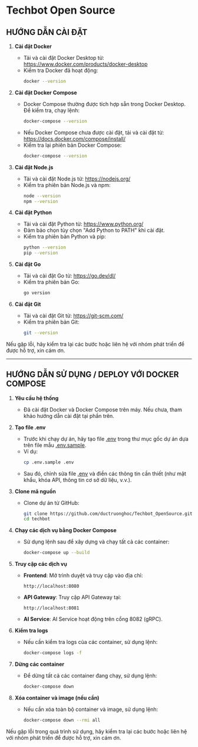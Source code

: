 # Techbot Open Source

## HƯỚNG DẪN CÀI ĐẶT

1. **Cài đặt Docker**
   - Tải và cài đặt Docker Desktop từ: https://www.docker.com/products/docker-desktop
   - Kiểm tra Docker đã hoạt động:
     ```bash
     docker --version
     ```

2. **Cài đặt Docker Compose**
   - Docker Compose thường được tích hợp sẵn trong Docker Desktop. Để kiểm tra, chạy lệnh:
     ```bash
     docker-compose --version
     ```
   - Nếu Docker Compose chưa được cài đặt, tải và cài đặt từ: https://docs.docker.com/compose/install/
   - Kiểm tra lại phiên bản Docker Compose:
     ```bash
     docker-compose --version
     ```

3. **Cài đặt Node.js**
   - Tải và cài đặt Node.js từ: https://nodejs.org/
   - Kiểm tra phiên bản Node.js và npm:
     ```bash
     node --version
     npm --version
     ```

4. **Cài đặt Python**
   - Tải và cài đặt Python từ: https://www.python.org/
   - Đảm bảo chọn tùy chọn "Add Python to PATH" khi cài đặt.
   - Kiểm tra phiên bản Python và pip:
     ```bash
     python --version
     pip --version
     ```

5. **Cài đặt Go**
   - Tải và cài đặt Go từ: https://go.dev/dl/
   - Kiểm tra phiên bản Go:
     ```bash
     go version
     ```

6. **Cài đặt Git**
   - Tải và cài đặt Git từ: https://git-scm.com/
   - Kiểm tra phiên bản Git:
     ```bash
     git --version
     ```

Nếu gặp lỗi, hãy kiểm tra lại các bước hoặc liên hệ với nhóm phát triển để được hỗ trợ, xin cám ơn.

---

## HƯỚNG DẪN SỬ DỤNG / DEPLOY VỚI DOCKER COMPOSE

1. **Yêu cầu hệ thống**
   - Đã cài đặt Docker và Docker Compose trên máy. Nếu chưa, tham khảo hướng dẫn cài đặt tại phần trên.

2. **Tạo file .env**
   - Trước khi chạy dự án, hãy tạo file [.env](http://_vscodecontentref_/1) trong thư mục gốc dự án dựa trên file mẫu [.env.sample](http://_vscodecontentref_/2).
   - Ví dụ:
     ```bash
     cp .env.sample .env
     ```
   - Sau đó, chỉnh sửa file [.env](http://_vscodecontentref_/3) và điền các thông tin cần thiết (như mật khẩu, khóa API, thông tin cơ sở dữ liệu, v.v.).

3. **Clone mã nguồn**
   - Clone dự án từ GitHub:
     ```bash
     git clone https://github.com/ductruonghoc/Techbot_OpenSource.git
     cd techbot
     ```

4. **Chạy các dịch vụ bằng Docker Compose**
   - Sử dụng lệnh sau để xây dựng và chạy tất cả các container:
     ```bash
     docker-compose up --build
     ```

5. **Truy cập các dịch vụ**
   - **Frontend**: Mở trình duyệt và truy cập vào địa chỉ:
     ```
     http://localhost:8080
     ```
   - **API Gateway**: Truy cập API Gateway tại:
     ```
     http://localhost:8081
     ```
   - **AI Service**: AI Service hoạt động trên cổng 8082 (gRPC).

6. **Kiểm tra logs**
   - Nếu cần kiểm tra logs của các container, sử dụng lệnh:
     ```bash
     docker-compose logs -f
     ```

7. **Dừng các container**
   - Để dừng tất cả các container đang chạy, sử dụng lệnh:
     ```bash
     docker-compose down
     ```

8. **Xóa container và image (nếu cần)**
   - Nếu cần xóa toàn bộ container và image, sử dụng lệnh:
     ```bash
     docker-compose down --rmi all
     ```

Nếu gặp lỗi trong quá trình sử dụng, hãy kiểm tra lại các bước hoặc liên hệ với nhóm phát triển để được hỗ trợ, xin cám ơn.